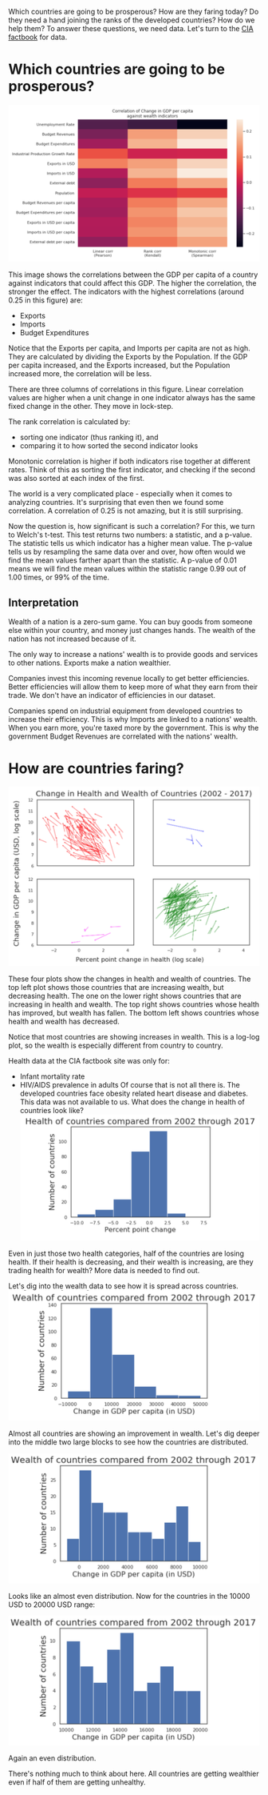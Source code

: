 Which countries are going to be prosperous? How are they faring today? Do they need a hand joining the ranks of the developed countries? How do we help them? To answer these questions, we need data. Let's turn to the [CIA factbook](https://www.cia.gov/library/publications/the-world-factbook/) for data.

# Which countries are going to be prosperous?
![Correlations image](./images/correlations.png)

This image shows the correlations between the GDP per capita of a country against indicators that could affect this GDP.  The higher the correlation, the stronger the effect.  The indicators with the highest correlations (around 0.25 in this figure) are:
  * Exports
  * Imports
  * Budget Expenditures

Notice that the Exports per capita, and Imports per capita are not as high.  They are calculated by dividing the Exports by the Population. If the GDP per capita increased, and the Exports increased, but the Population increased more, the correlation will be less.

There are three columns of correlations in this figure. Linear correlation values are higher when a unit change in one indicator always has the same fixed change in the other.  They move in lock-step.

The rank correlation is calculated by:
  * sorting one indicator (thus ranking it), and
  * comparing it to how sorted the second indicator looks

Monotonic correlation is higher if both indicators rise together at different rates. Think of this as sorting the first indicator, and checking if the second was also sorted at each index of the first.

The world is a very complicated place - especially when it comes to analyzing countries. It's surprising that even then we found some correlation. A correlation of 0.25 is not amazing, but it is still surprising.

Now the question is, how significant is such a correlation?  For this, we turn to Welch's t-test. This test returns two numbers: a statistic, and a p-value. The statistic tells us which indicator has a higher mean value.  The p-value tells us by resampling the same data over and over, how often would we find the mean values farther apart than the statistic. A p-value of 0.01 means we will find the mean values within the statistic range 0.99 out of 1.00 times, or 99% of the time.

## Interpretation

Wealth of a nation is a zero-sum game. You can buy goods from someone else within your country, and money just changes hands. The wealth of the nation has not increased because of it.

The only way to increase a nations' wealth is to provide goods and services to other nations. Exports make a nation wealthier.

Companies invest this incoming revenue locally to get better efficiencies. Better efficiencies will allow them to keep more of what they earn from their trade. We don't have an indicator of efficiencies in our dataset.

Companies spend on industrial equipment from developed countries to increase their efficiency. This is why Imports are linked to a nations' wealth. When you earn more, you're taxed more by the government. This is why the government Budget Revenues are correlated with the nations' wealth.

# How are countries faring?
![Change in Health and Wealth of Countries](./images/countries.png)

These four plots show the changes in health and wealth of countries.  The top left plot shows those countries that are increasing wealth, but decreasing health.  The one on the lower right shows countries that are increasing in health and wealth.  The top right shows countries whose health has improved, but wealth has fallen.  The bottom left shows countries whose health and wealth has decreased.

Notice that most countries are showing increases in wealth.  This is a log-log plot, so the wealth is especially different from country to country.

Health data at the CIA factbook site was only for:
  * Infant mortality rate
  * HIV/AIDS prevalence in adults
Of course that is not all there is.  The developed countries face obesity related heart disease and diabetes. This data was not available to us. What does the change in health of countries look like?
![Health histogram](./images/health_histogram.png)

Even in just those two health categories, half of the countries are losing health.  If their health is decreasing, and their wealth is increasing, are they trading health for wealth? More data is needed to find out.

Let's dig into the wealth data to see how it is spread across countries.
![Wealth histogram](./images/wealth_histogram.png)

Almost all countries are showing an improvement in wealth.  Let's dig deeper into the middle two large blocks to see how the countries are distributed.

![Wealth histogram from 0 to 10000 USD](./images/wealth_histogram_0_10000.png)

Looks like an almost even distribution. Now for the countries in the 10000 USD to 20000 USD range:

![Wealth histogram from 10000 to 20000 USD](./images/wealth_histogram_10000_20000.png)

Again an even distribution.

There's nothing much to think about here. All countries are getting wealthier even if half of them are getting unhealthy.

